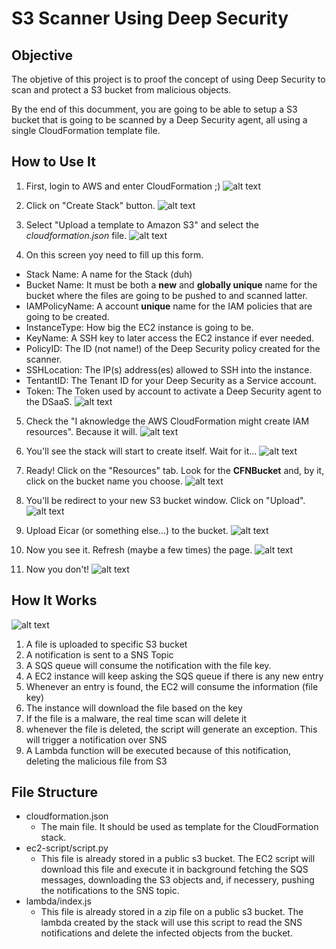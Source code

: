 # S3 Scanner Using Deep Security

## Objective

The objetive of this project is to proof the concept of using Deep Security to scan and protect a S3 bucket from malicious objects.

By the end of this documment, you are going to be able to setup a S3 bucket that is going to be scanned by a Deep Security agent, all using a single CloudFormation template file.

## How to Use It

1. First, login to AWS and enter CloudFormation ;)
![alt text](docs/ScreenShot1.png "Entering CloudFormation")

2. Click on "Create Stack" button.
![alt text](docs/ScreenShot2.png "CloudFormation screen")

3. Select "Upload a template to Amazon S3" and select the _cloudformation.json_ file.
![alt text](docs/ScreenShot3.png "Selecting template")

4. On this screen yoy need to fill up this form.
  - Stack Name: A name for the Stack (duh)
  - Bucket Name: It must be both a **new** and **globally unique** name for the bucket where the files are going to be pushed to and scanned latter.
  - IAMPolicyName: A account **unique** name for the IAM policies that are going to be created.
  - InstanceType: How big the EC2 instance is going to be.
  - KeyName: A SSH key to later access the EC2 instance if ever needed.
  - PolicyID: The ID (not name!) of the Deep Security policy created for the scanner.
  - SSHLocation: The IP(s) address(es) allowed to SSH into the instance.
  - TentantID: The Tenant ID for your Deep Security as a Service account.
  - Token: The Token used by account to activate a Deep Security agent to the DSaaS.
![alt text](docs/ScreenShot4.png "Filling up the Form")

5. Check the "I aknowledge the AWS CloudFormation might create IAM resources". Because it will.
![alt text](docs/ScreenShot5.png "Check it!")

6. You'll see the stack will start to create itself. Wait for it...
![alt text](docs/ScreenShot6.png "Wait for it...")

7. Ready! Click on the "Resources" tab. Look for the **CFNBucket** and, by it, click on the bucket name you choose.
![alt text](docs/ScreenShot7.png "Click it!")

8. You'll be redirect to your new S3 bucket window. Click on "Upload".
![alt text](docs/ScreenShot8.png "S3 bucket window")

9. Upload Eicar (or something else...) to the bucket.
![alt text](docs/ScreenShot9.png "Eicar!")

10. Now you see it. Refresh (maybe a few times) the page.
![alt text](docs/ScreenShot10.png "Buecket with the Eicar object")

11. Now you don't!
![alt text](docs/ScreenShot8.png "Not here!")


## How It Works

![alt text](docs/flow.png "Flow")

1. A file is uploaded to specific S3 bucket
2. A notification is sent to a SNS Topic
3. A SQS queue will consume the notification with the file key.
4. A EC2 instance will keep asking the SQS queue if there is any new entry
5.  Whenever an entry is found, the EC2 will consume the information (file key)
6. The instance will download the file based on the key
7. If the file is a malware, the real time scan will delete it
8. whenever the file is deleted, the script will generate an exception. This will trigger a notification over SNS
9. A Lambda function will be executed because of this notification, deleting the malicious file from S3

## File Structure

- cloudformation.json
  - The main file. It should be used as template for the CloudFormation stack.
- ec2-script/script.py
  - This file is already stored in a public s3 bucket. The EC2 script will download this file and execute it in background fetching the SQS messages, downloading the S3 objects and, if necessery, pushing the notifications to the SNS topic.
- lambda/index.js
  - This file is already stored in a zip file on a public s3 bucket. The lambda created by the stack will use this script to read the SNS notifications and delete the infected objects from the bucket.
